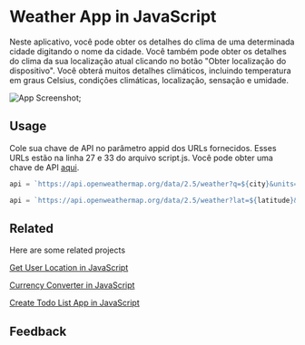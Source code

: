 
# Weather App in JavaScript

Neste aplicativo, você pode obter os detalhes do clima de uma determinada cidade digitando o nome da cidade. Você também pode obter os detalhes do clima da sua localização atual clicando no botão "Obter localização do dispositivo". Você obterá muitos detalhes climáticos, incluindo temperatura em graus Celsius, condições climáticas, localização, sensação e umidade.

![App Screenshot](https://img.youtube.com/vi/c1r-NqYkFPc/maxresdefault.jpg);
 
## Usage

Cole sua chave de API no parâmetro appid dos URLs fornecidos. Esses URLs estão na linha 27 e 33 do arquivo script.js. Você pode obter uma chave de API [aqui](https://openweathermap.org/api).
```javascript
api = `https://api.openweathermap.org/data/2.5/weather?q=${city}&units=metric&appid=your_api_key`;
```
```javascript
api = `https://api.openweathermap.org/data/2.5/weather?lat=${latitude}&lon=${longitude}&units=metric&appid=your_api_key`;
```

## Related

Here are some related projects

[Get User Location in JavaScript](https://www.youtube.com/watch?v=J-lUOFXxG_0)

[Currency Converter in JavaScript](https://www.youtube.com/watch?v=UY7F37KHyI8)

[Create Todo List App in JavaScript](https://www.youtube.com/watch?v=2QIMUBilooc)

## Feedback


